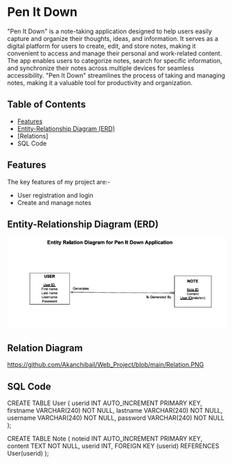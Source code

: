 # Pen It Down

"Pen It Down" is a note-taking application designed to help users easily capture and organize their thoughts, ideas, and information. It serves as a digital platform for users to create, edit, and store notes, making it convenient to access and manage their personal and work-related content. The app enables users to categorize notes, search for specific information, and synchronize their notes across multiple devices for seamless accessibility. "Pen It Down" streamlines the process of taking and managing notes, making it a valuable tool for productivity and organization.

## Table of Contents

- [Features](#features)
- [Entity-Relationship Diagram (ERD)](#entity-relationship-diagram-erd)
- [Relations]
- SQL Code

## Features

The key features of my project are:-
- User registration and login
- Create and manage notes


## Entity-Relationship Diagram (ERD)
![ERD](https://github.com/Akanchibail/Web_Project/blob/main/ERD.PNG)

## Relation Diagram
https://github.com/Akanchibail/Web_Project/blob/main/Relation.PNG

## SQL Code
CREATE TABLE User (
    userid INT AUTO_INCREMENT PRIMARY KEY,
    firstname VARCHAR(240) NOT NULL,
    lastname VARCHAR(240) NOT NULL,
    username VARCHAR(240) NOT NULL,
    password VARCHAR(240) NOT NULL
);


CREATE TABLE Note (
    noteid INT AUTO_INCREMENT PRIMARY KEY,
    content TEXT NOT NULL,
    userid INT,
    FOREIGN KEY (userid) REFERENCES User(userid)
);





